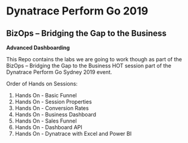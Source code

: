 # Dynatrace Perform Go 2019

## BizOps – Bridging the Gap to the Business

**Advanced Dashboarding**

This Repo contains the labs we are going to work though as part of the BizOps – Bridging the Gap to the Business HOT session part of the Dynatrace Perform Go Sydney 2019 event.

Order of Hands on Sessions:

1) Hands On - Basic Funnel
2) Hands On - Session Properties
3) Hands On - Conversion Rates
4) Hands On - Business Dashboard
5) Hands On - Sales Funnel
6) Hands On - Dashboard API
7) Hands On - Dynatrace with Excel and Power BI
